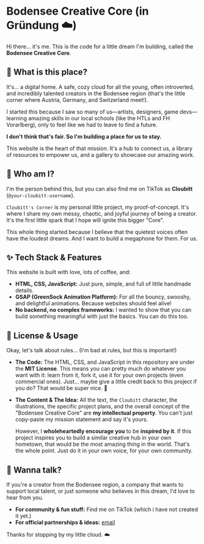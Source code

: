 # Bodensee Creative Core (in Gründung ☁️)

Hi there... it's me. This is the code for a little dream I'm building, called the **Bodensee Creative Core**.

## 🐚 What is this place?

It's... a digital home. A safe, cozy cloud for all the young, often introverted, and incredibly talented creators in the Bodensee region (that's the little corner where Austria, Germany, and Switzerland meet!).

I started this because I saw so many of us—artists, designers, game devs—learning amazing skills in our local schools (like the HTLs and FH Vorarlberg), only to feel like we had to leave to find a future.

**I don't think that's fair. So I'm building a place for us to stay.**

This website is the heart of that mission. It's a hub to connect us, a library of resources to empower us, and a gallery to showcase our amazing work.

## 🐇 Who am I?

I'm the person behind this, but you can also find me on TikTok as **Cloubitt** (`@your-cloubitt-username`).

`Cloubitt's Corner` is my personal little project, my proof-of-concept. It's where I share my own messy, chaotic, and joyful journey of being a creator. It's the first little spark that I hope will ignite this bigger "Core".

This whole thing started because I believe that the quietest voices often have the loudest dreams. And I want to build a megaphone for them. For us.

## ✨ Tech Stack & Features

This website is built with love, lots of coffee, and:

*   **HTML, CSS, JavaScript:** Just pure, simple, and full of little handmade details.
*   **GSAP (GreenSock Animation Platform):** For all the bouncy, swooshy, and delightful animations. Because websites should feel alive!
*   **No backend, no complex frameworks:** I wanted to show that you can build something meaningful with just the basics. You can do this too.

## 📜 License & Usage

Okay, let's talk about rules... (I'm bad at rules, but this is important!)

*   **The Code:** The HTML, CSS, and JavaScript in this repository are under the **MIT License**. This means you can pretty much do whatever you want with it: learn from it, fork it, use it for your own projects (even commercial ones). Just... maybe give a little credit back to this project if you do? That would be super nice. 💖
*   **The Content & The Idea:** All the text, the `Cloubitt` character, the illustrations, the specific project plans, and the overall concept of the "Bodensee Creative Core" are **my intellectual property**. You can't just copy-paste my mission statement and say it's yours.

    However, I **wholeheartedly encourage you** to be **inspired by it**. If this project inspires you to build a similar creative hub in your own hometown, that would be the most amazing thing in the world. That's the whole point. Just do it in your own voice, for your own community.

## 💌 Wanna talk?

If you're a creator from the Bodensee region, a company that wants to support local talent, or just someone who believes in this dream, I'd love to hear from you.

*   **For community & fun stuff:** Find me on TikTok (which i have not created it yet.)
*   **For official partnerships & ideas:** [email](mailto:ctrls.space.team@gmail.com)

Thanks for stopping by my little cloud. ☁️
